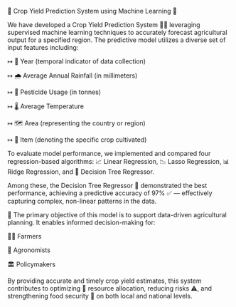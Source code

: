 🌾 Crop Yield Prediction System using Machine Learning 🌾

We have developed a Crop Yield Prediction System 🤖🌱 leveraging supervised machine learning techniques to accurately forecast agricultural output for a specified region. The predictive model utilizes a diverse set of input features including:

   ↦  📅 Year (temporal indicator of data collection)

   ↦  🌧️ Average Annual Rainfall (in millimeters)

   ↦  🧪 Pesticide Usage (in tonnes)

   ↦  🌡️ Average Temperature

   ↦  🗺️ Area (representing the country or region)

   ↦  🌽 Item (denoting the specific crop cultivated)

To evaluate model performance, we implemented and compared four regression-based algorithms:
📈 Linear Regression,
📉 Lasso Regression,
📊 Ridge Regression, and
🌳 Decision Tree Regressor.

Among these, the Decision Tree Regressor 🌳 demonstrated the best performance, achieving a predictive accuracy of 97% ✅ — effectively capturing complex, non-linear patterns in the data.

🎯 The primary objective of this model is to support data-driven agricultural planning. It enables informed decision-making for:

👨‍🌾 Farmers

🌿 Agronomists

🏛️ Policymakers

By providing accurate and timely crop yield estimates, this system contributes to optimizing 🌾 resource allocation, reducing risks ⚠️, and strengthening food security 🥗 on both local and national levels.
